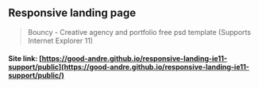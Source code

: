 ## Responsive landing page

> Bouncy - Creative agency and portfolio free psd template (Supports Internet Explorer 11)

#### Site link: [https://good-andre.github.io/responsive-landing-ie11-support/public](https://good-andre.github.io/responsive-landing-ie11-support/public/)